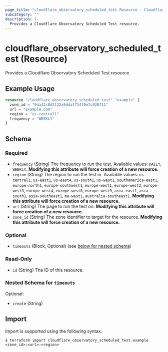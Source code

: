 ```yaml
---
page_title: "cloudflare_observatory_scheduled_test Resource - Cloudflare"
subcategory: ""
description: |-
  Provides a Cloudflare Observatory Scheduled Test resource.
---
```


# cloudflare_observatory_scheduled_test (Resource)

Provides a Cloudflare Observatory Scheduled Test resource.

## Example Usage

```terraform
resource "cloudflare_observatory_scheduled_test" "example" {
  zone_id = "0da42c8d2132a9ddaf714f9e7c920711"
  url = "example.com"
  region = "us-central1"
  frequency = "WEEKLY"
}
```
<!-- schema generated by tfplugindocs -->
## Schema

### Required

- `frequency` (String) The frequency to run the test. Available values: `DAILY`, `WEEKLY`. **Modifying this attribute will force creation of a new resource.**
- `region` (String) The region to run the test in. Available values: `us-central1`, `us-east1`, `us-east4`, `us-south1`, `us-west1`, `southamerica-east1`, `europe-north1`, `europe-southwest1`, `europe-west1`, `europe-west2`, `europe-west3`, `europe-west4`, `europe-west8`, `europe-west9`, `asia-east1`, `asia-south1`, `asia-southeast1`, `me-west1`, `australia-southeast1`. **Modifying this attribute will force creation of a new resource.**
- `url` (String) The page to run the test on. **Modifying this attribute will force creation of a new resource.**
- `zone_id` (String) The zone identifier to target for the resource. **Modifying this attribute will force creation of a new resource.**

### Optional

- `timeouts` (Block, Optional) (see [below for nested schema](#nestedblock--timeouts))

### Read-Only

- `id` (String) The ID of this resource.

<a id="nestedblock--timeouts"></a>
### Nested Schema for `timeouts`

Optional:

- `create` (String)

## Import

Import is supported using the following syntax:

```shell
$ terraform import cloudflare_observatory_scheduled_test.example <zone_id>:<url>:<region>
```
